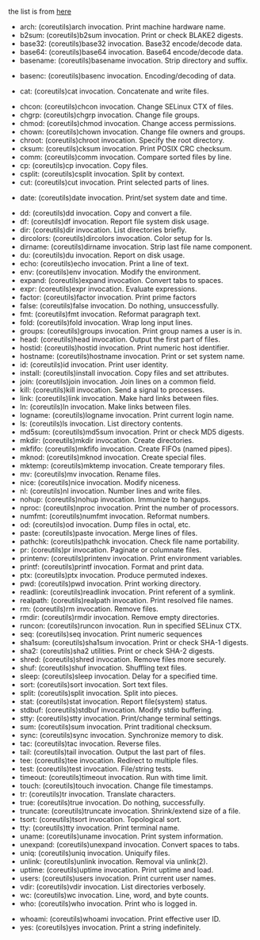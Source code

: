 the list is from [here](https://github.com/coreutils/coreutils/blob/master/doc/coreutils.texi)

- arch: (coreutils)arch invocation.             Print machine hardware name.
- b2sum: (coreutils)b2sum invocation.           Print or check BLAKE2 digests.
- base32: (coreutils)base32 invocation.         Base32 encode/decode data.
- base64: (coreutils)base64 invocation.         Base64 encode/decode data.
- basename: (coreutils)basename invocation.     Strip directory and suffix.
* basenc: (coreutils)basenc invocation.         Encoding/decoding of data.
- cat: (coreutils)cat invocation.               Concatenate and write files.
* chcon: (coreutils)chcon invocation.           Change SELinux CTX of files.
* chgrp: (coreutils)chgrp invocation.           Change file groups.
* chmod: (coreutils)chmod invocation.           Change access permissions.
* chown: (coreutils)chown invocation.           Change file owners and groups.
* chroot: (coreutils)chroot invocation.         Specify the root directory.
* cksum: (coreutils)cksum invocation.           Print POSIX CRC checksum.
* comm: (coreutils)comm invocation.             Compare sorted files by line.
* cp: (coreutils)cp invocation.                 Copy files.
* csplit: (coreutils)csplit invocation.         Split by context.
* cut: (coreutils)cut invocation.               Print selected parts of lines.
- date: (coreutils)date invocation.             Print/set system date and time.
* dd: (coreutils)dd invocation.                 Copy and convert a file.
* df: (coreutils)df invocation.                 Report file system disk usage.
* dir: (coreutils)dir invocation.               List directories briefly.
* dircolors: (coreutils)dircolors invocation.   Color setup for ls.
* dirname: (coreutils)dirname invocation.       Strip last file name component.
* du: (coreutils)du invocation.                 Report on disk usage.
* echo: (coreutils)echo invocation.             Print a line of text.
* env: (coreutils)env invocation.               Modify the environment.
* expand: (coreutils)expand invocation.         Convert tabs to spaces.
* expr: (coreutils)expr invocation.             Evaluate expressions.
* factor: (coreutils)factor invocation.         Print prime factors
* false: (coreutils)false invocation.           Do nothing, unsuccessfully.
* fmt: (coreutils)fmt invocation.               Reformat paragraph text.
* fold: (coreutils)fold invocation.             Wrap long input lines.
* groups: (coreutils)groups invocation.         Print group names a user is in.
* head: (coreutils)head invocation.             Output the first part of files.
* hostid: (coreutils)hostid invocation.         Print numeric host identifier.
* hostname: (coreutils)hostname invocation.     Print or set system name.
* id: (coreutils)id invocation.                 Print user identity.
* install: (coreutils)install invocation.       Copy files and set attributes.
* join: (coreutils)join invocation.             Join lines on a common field.
* kill: (coreutils)kill invocation.             Send a signal to processes.
* link: (coreutils)link invocation.             Make hard links between files.
* ln: (coreutils)ln invocation.                 Make links between files.
* logname: (coreutils)logname invocation.       Print current login name.
* ls: (coreutils)ls invocation.                 List directory contents.
* md5sum: (coreutils)md5sum invocation.         Print or check MD5 digests.
* mkdir: (coreutils)mkdir invocation.           Create directories.
* mkfifo: (coreutils)mkfifo invocation.         Create FIFOs (named pipes).
* mknod: (coreutils)mknod invocation.           Create special files.
* mktemp: (coreutils)mktemp invocation.         Create temporary files.
* mv: (coreutils)mv invocation.                 Rename files.
* nice: (coreutils)nice invocation.             Modify niceness.
* nl: (coreutils)nl invocation.                 Number lines and write files.
* nohup: (coreutils)nohup invocation.           Immunize to hangups.
* nproc: (coreutils)nproc invocation.           Print the number of processors.
* numfmt: (coreutils)numfmt invocation.         Reformat numbers.
* od: (coreutils)od invocation.                 Dump files in octal, etc.
* paste: (coreutils)paste invocation.           Merge lines of files.
* pathchk: (coreutils)pathchk invocation.       Check file name portability.
* pr: (coreutils)pr invocation.                 Paginate or columnate files.
* printenv: (coreutils)printenv invocation.     Print environment variables.
* printf: (coreutils)printf invocation.         Format and print data.
* ptx: (coreutils)ptx invocation.               Produce permuted indexes.
* pwd: (coreutils)pwd invocation.               Print working directory.
* readlink: (coreutils)readlink invocation.     Print referent of a symlink.
* realpath: (coreutils)realpath invocation.     Print resolved file names.
* rm: (coreutils)rm invocation.                 Remove files.
* rmdir: (coreutils)rmdir invocation.           Remove empty directories.
* runcon: (coreutils)runcon invocation.         Run in specified SELinux CTX.
* seq: (coreutils)seq invocation.               Print numeric sequences
* sha1sum: (coreutils)sha1sum invocation.       Print or check SHA-1 digests.
* sha2: (coreutils)sha2 utilities.              Print or check SHA-2 digests.
* shred: (coreutils)shred invocation.           Remove files more securely.
* shuf: (coreutils)shuf invocation.             Shuffling text files.
* sleep: (coreutils)sleep invocation.           Delay for a specified time.
* sort: (coreutils)sort invocation.             Sort text files.
* split: (coreutils)split invocation.           Split into pieces.
* stat: (coreutils)stat invocation.             Report file(system) status.
* stdbuf: (coreutils)stdbuf invocation.         Modify stdio buffering.
* stty: (coreutils)stty invocation.             Print/change terminal settings.
* sum: (coreutils)sum invocation.               Print traditional checksum.
* sync: (coreutils)sync invocation.             Synchronize memory to disk.
* tac: (coreutils)tac invocation.               Reverse files.
* tail: (coreutils)tail invocation.             Output the last part of files.
* tee: (coreutils)tee invocation.               Redirect to multiple files.
* test: (coreutils)test invocation.             File/string tests.
* timeout: (coreutils)timeout invocation.       Run with time limit.
* touch: (coreutils)touch invocation.           Change file timestamps.
* tr: (coreutils)tr invocation.                 Translate characters.
* true: (coreutils)true invocation.             Do nothing, successfully.
* truncate: (coreutils)truncate invocation.     Shrink/extend size of a file.
* tsort: (coreutils)tsort invocation.           Topological sort.
* tty: (coreutils)tty invocation.               Print terminal name.
* uname: (coreutils)uname invocation.           Print system information.
* unexpand: (coreutils)unexpand invocation.     Convert spaces to tabs.
* uniq: (coreutils)uniq invocation.             Uniquify files.
* unlink: (coreutils)unlink invocation.         Removal via unlink(2).
* uptime: (coreutils)uptime invocation.         Print uptime and load.
* users: (coreutils)users invocation.           Print current user names.
* vdir: (coreutils)vdir invocation.             List directories verbosely.
* wc: (coreutils)wc invocation.                 Line, word, and byte counts.
* who: (coreutils)who invocation.               Print who is logged in.
- whoami: (coreutils)whoami invocation.         Print effective user ID.
- yes: (coreutils)yes invocation.               Print a string indefinitely.
